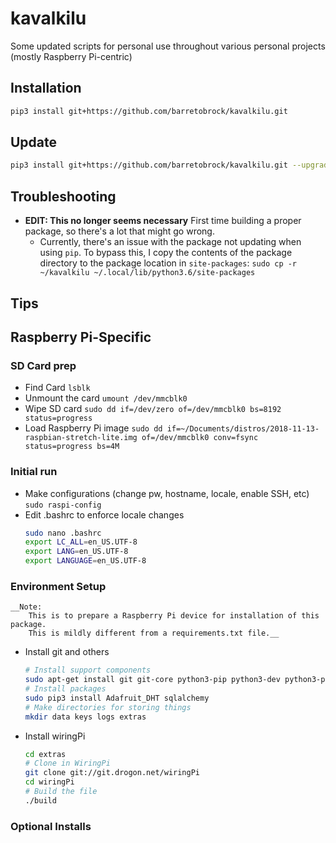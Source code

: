 # kavalkilu
Some updated scripts for personal use throughout various personal projects (mostly Raspberry Pi-centric)

## Installation
```bash
pip3 install git+https://github.com/barretobrock/kavalkilu.git  
```

## Update
```bash
pip3 install git+https://github.com/barretobrock/kavalkilu.git --upgrade
```

## Troubleshooting
 - **EDIT: This no longer seems necessary** 
    First time building a proper package, so there's a lot that might go wrong. 
    - Currently, there's an issue with the package not updating when using `pip`.
        To bypass this, I copy the contents of the package directory to the 
        package location in `site-packages`:
        `sudo cp -r ~/kavalkilu ~/.local/lib/python3.6/site-packages`

## Tips


## Raspberry Pi-Specific

### SD Card prep
 - Find Card 
    `lsblk`
 - Unmount the card
    `umount /dev/mmcblk0`
 - Wipe SD card
    `sudo dd if=/dev/zero of=/dev/mmcblk0 bs=8192 status=progress`
 - Load Raspberry Pi image
    `sudo dd if=~/Documents/distros/2018-11-13-raspbian-stretch-lite.img of=/dev/mmcblk0 conv=fsync status=progress bs=4M`

### Initial run
 - Make configurations (change pw, hostname, locale, enable SSH, etc)
    `sudo raspi-config`
 - Edit .bashrc to enforce locale changes
    ```bash
    sudo nano .bashrc
    export LC_ALL=en_US.UTF-8
    export LANG=en_US.UTF-8
    export LANGUAGE=en_US.UTF-8
    ```

### Environment Setup
    __Note: 
        This is to prepare a Raspberry Pi device for installation of this package. 
        This is mildly different from a requirements.txt file.__ 

 - Install git and others
    ```bash
    # Install support components
    sudo apt-get install git git-core python3-pip python3-dev python3-pandas python3-mysqldb python3-rpi.gpio
    # Install packages
    sudo pip3 install Adafruit_DHT sqlalchemy 
    # Make directories for storing things
    mkdir data keys logs extras
    ```
 - Install wiringPi
    ```bash
    cd extras
    # Clone in WiringPi
    git clone git://git.drogon.net/wiringPi
    cd wiringPi
    # Build the file
    ./build
    ```
    
### Optional Installs


